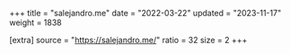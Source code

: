+++
title = "salejandro.me"
date = "2022-03-22"
updated = "2023-11-17"
weight = 1838

[extra]
source = "https://salejandro.me/"
ratio = 32
size = 2
+++
